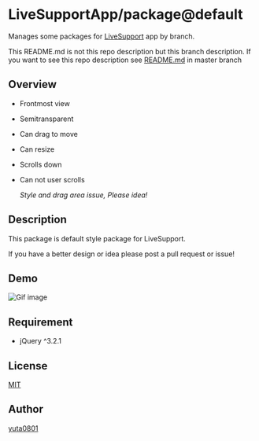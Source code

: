 # LiveSupportApp/package@default

Manages some packages for [LiveSupport](https://github.com/LiveSupportApp/LiveSupport) app by branch.

This README.md is not this repo description but this branch description.
If you want to see this repo description see [README.md](https://github.com/LiveSupportApp/package/blob/master/README.md) in master branch

## Overview

- Frontmost view

- Semitransparent

- Can drag to move

- Can resize

- Scrolls down

- Can not user scrolls

  _Style and drag area issue, Please idea!_

## Description

This package is default style package for LiveSupport.

If you have a better design or idea please post a pull request or issue!

## Demo

![Gif image](https://dl.dropboxusercontent.com/s/9ih819pp5m0o3l3/default.gif)

## Requirement

- jQuery ^3.2.1


## License

[MIT](https://github.com/LiveSupportApp/package/blob/master/LICENSE)

## Author

[yuta0801](https://github.com/yuta0801)
